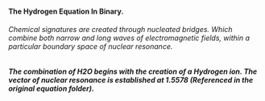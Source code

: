 #### The Hydrogen Equation In Binary.

###### Chemical signatures are created through nucleated bridges. Which combine both narrow and long waves of electromagnetic fields, within a particular boundary space of nuclear resonance.

##### The combination of H2O begins with the creation of a Hydrogen ion. The vector of nuclear resonance is established at 1.5578 (Referenced in the original equation folder). 

